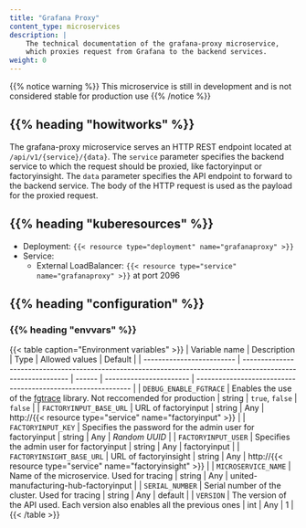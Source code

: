 ```yaml
---
title: "Grafana Proxy"
content_type: microservices
description: |
    The technical documentation of the grafana-proxy microservice,
    which proxies request from Grafana to the backend services.
weight: 0
---
```


<!-- overview -->

{{% notice warning %}}
This microservice is still in development and is not considered stable for production use
{{% /notice %}}

## {{% heading "howitworks" %}}

The grafana-proxy microservice serves an HTTP REST endpoint located at
`/api/v1/{service}/{data}`. The `service` parameter specifies the backend
service to which the request should be proxied, like factoryinput or
factoryinsight. The `data` parameter specifies the API endpoint to forward to
the backend service. The body of the HTTP request is used as the payload for
the proxied request.

<!-- body -->

## {{% heading "kuberesources" %}}

- Deployment: `{{< resource type="deployment" name="grafanaproxy" >}}`
- Service:
  - External LoadBalancer: `{{< resource type="service" name="grafanaproxy" >}}` at
    port 2096

## {{% heading "configuration" %}}

### {{% heading "envvars" %}}

{{< table caption="Environment variables" >}}
| Variable name             | Description                                                                                                  | Type   | Allowed values          | Default                                                      |
| ------------------------- | ------------------------------------------------------------------------------------------------------------ | ------ | ----------------------- | ------------------------------------------------------------ |
| `DEBUG_ENABLE_FGTRACE`    | Enables the use of the [fgtrace](https://github.com/felixge/fgtrace) library. Not reccomended for production | string | `true`, `false`         | `false`                                                      |
| `FACTORYINPUT_BASE_URL`   | URL of factoryinput                                                                                          | string | Any                     | http://{{< resource type="service" name="factoryinput" >}}   |
| `FACTORYINPUT_KEY`        | Specifies the password for the admin user for factoryinput                                                   | string | Any                     | _Random UUID_                                                |
| `FACTORYINPUT_USER`       | Specifies the admin user for factoryinput                                                                    | string | Any                     | factoryinput                                                 |
| `FACTORYINSIGHT_BASE_URL` | URL of factoryinsight                                                                                        | string | Any                     | http://{{< resource type="service" name="factoryinsight" >}} |
| `MICROSERVICE_NAME`       | Name of the microservice. Used for tracing                                                                   | string | Any                     | united-manufacturing-hub-factoryinput                        |
| `SERIAL_NUMBER`           | Serial number of the cluster. Used for tracing                                                               | string | Any                     | default                                                      |
| `VERSION`                 | The version of the API used. Each version also enables all the previous ones                                 | int    | Any                     | 1                                                            |
{{< /table >}}
